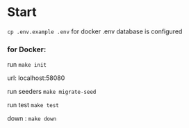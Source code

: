 # Start

`cp .env.example .env`
for docker .env database is configured

### for Docker:

run   `make init`

url: localhost:58080

run seeders `make migrate-seed`

run test `make test`

down : `make down`

